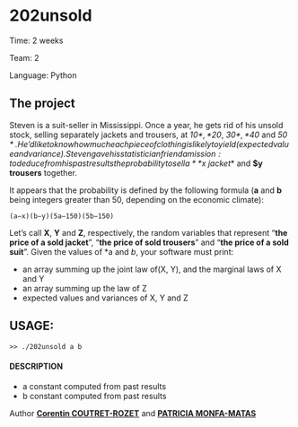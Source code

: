 202unsold
===

Time:       2 weeks

Team:       2

Language:   Python


The project
----
Steven is a suit-seller in Mississippi. Once a year, he gets rid of his unsold stock, selling separately jackets and trousers, at *$10*, *$20*, *$30*, *$40* and *$50*.
He’d like to know how much each piece of clothing is likely to yield (expected value and variance).
Steven gave his statistician friend a mission: to deduce from his past results the probability to sell a **$x jacket** and **$y trousers** together.

It appears that the probability is defined by the following formula (**a** and **b** being integers greater than 50, depending on the economic climate):

    (a−x)(b−y)(5a−150)(5b−150)

Let’s call **X**, **Y** and **Z**, respectively, the random variables that represent “**the price of a sold jacket**”, “**the price of sold trousers**” and “**the price of a sold suit**”. Given the values of *a and *b*, your software must print:
* an array summing up the joint law of(X, Y), and the marginal laws of X and Y
* an array summing up the law of Z
* expected values and variances of X, Y and Z

## USAGE:

```
>> ./202unsold a b
```

#### DESCRIPTION
* a       constant computed from past results
* b       constant computed from past results

Author [**Corentin COUTRET-ROZET**](https://github.com/sheiiva) and [**PATRICIA MONFA-MATAS**](https://github.com/patumm)
